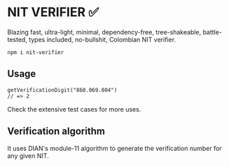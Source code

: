 # NIT VERIFIER ✅

Blazing fast, ultra-light, minimal, dependency-free, tree-shakeable, battle-tested, types included, no-bullshit, Colombian NIT verifier.

```
npm i nit-verifier
```

## Usage

```
getVerificationDigit("860.069.804")
// => 2
```

Check the extensive test cases for more uses.

## Verification algorithm

It uses DIAN's module-11 algorithm to generate the verification number for any given NIT.
